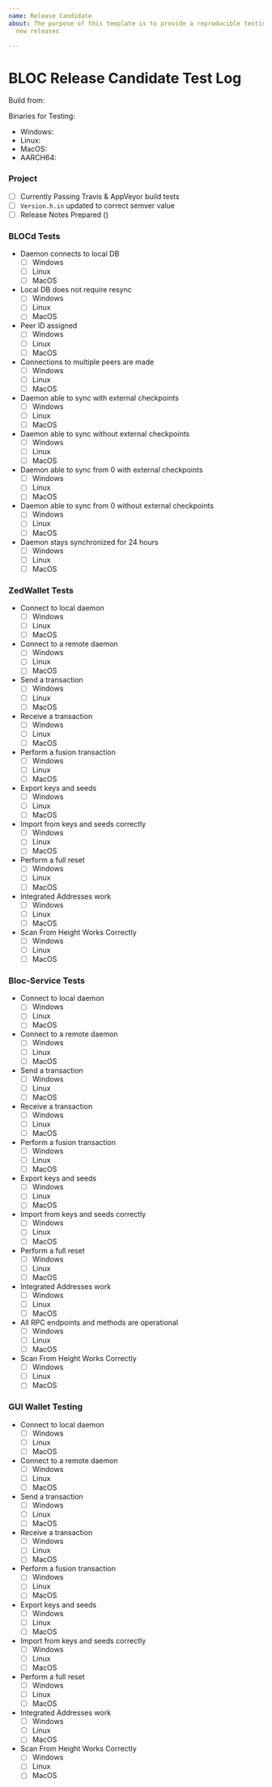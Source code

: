 ```yaml
---
name: Release Candidate
about: The purpose of this template is to provide a reproducible testing process for
  new releases

---
```


# BLOC <!-- Insert semver # including build number here --> Release Candidate Test Log

Build from: <!-- link to release candidate branch -->

Binaries for Testing:
  - Windows: <!-- link to release candidate binaries for this platform -->
  - Linux: <!-- link to release candidate binaries for this platform -->
  - MacOS: <!-- link to release candidate binaries for this platform -->
  - AARCH64: <!-- link to release candidate binaries for this platform -->

### Project
- [ ] Currently Passing Travis & AppVeyor build tests
- [ ] `Version.h.in` updated to correct semver value
- [ ] Release Notes Prepared (<!-- link to proposed copy of release notes -->)

### BLOCd Tests
- Daemon connects to local DB
  - [ ] Windows
  - [ ] Linux
  - [ ] MacOS
- Local DB does not require resync
  - [ ] Windows
  - [ ] Linux
  - [ ] MacOS
- Peer ID assigned
  - [ ] Windows
  - [ ] Linux
  - [ ] MacOS
- Connections to multiple peers are made
  - [ ] Windows
  - [ ] Linux
  - [ ] MacOS
- Daemon able to sync with external checkpoints
  - [ ] Windows
  - [ ] Linux
  - [ ] MacOS
- Daemon able to sync without external checkpoints
  - [ ] Windows
  - [ ] Linux
  - [ ] MacOS
- Daemon able to sync from 0 with external checkpoints
  - [ ] Windows
  - [ ] Linux
  - [ ] MacOS
- Daemon able to sync from 0 without external checkpoints
  - [ ] Windows
  - [ ] Linux
  - [ ] MacOS
- Daemon stays synchronized for 24 hours
  - [ ] Windows
  - [ ] Linux
  - [ ] MacOS
 
### ZedWallet Tests
- Connect to local daemon
  - [ ] Windows
  - [ ] Linux
  - [ ] MacOS
- Connect to a remote daemon
  - [ ] Windows
  - [ ] Linux
  - [ ] MacOS
- Send a transaction
  - [ ] Windows
  - [ ] Linux
  - [ ] MacOS
- Receive a transaction
  - [ ] Windows
  - [ ] Linux
  - [ ] MacOS
- Perform a fusion transaction
  - [ ] Windows
  - [ ] Linux
  - [ ] MacOS
- Export keys and seeds
  - [ ] Windows
  - [ ] Linux
  - [ ] MacOS
- Import from keys and seeds correctly
  - [ ] Windows
  - [ ] Linux
  - [ ] MacOS
- Perform a full reset
  - [ ] Windows
  - [ ] Linux
  - [ ] MacOS
- Integrated Addresses work
  - [ ] Windows
  - [ ] Linux
  - [ ] MacOS
- Scan From Height Works Correctly
  - [ ] Windows
  - [ ] Linux
  - [ ] MacOS

### Bloc-Service Tests
- Connect to local daemon
  - [ ] Windows
  - [ ] Linux
  - [ ] MacOS
- Connect to a remote daemon
  - [ ] Windows
  - [ ] Linux
  - [ ] MacOS
- Send a transaction
  - [ ] Windows
  - [ ] Linux
  - [ ] MacOS
- Receive a transaction
  - [ ] Windows
  - [ ] Linux
  - [ ] MacOS
- Perform a fusion transaction
  - [ ] Windows
  - [ ] Linux
  - [ ] MacOS
- Export keys and seeds
  - [ ] Windows
  - [ ] Linux
  - [ ] MacOS
- Import from keys and seeds correctly
  - [ ] Windows
  - [ ] Linux
  - [ ] MacOS
- Perform a full reset
  - [ ] Windows
  - [ ] Linux
  - [ ] MacOS
- Integrated Addresses work
  - [ ] Windows
  - [ ] Linux
  - [ ] MacOS
- All RPC endpoints and methods are operational
  - [ ] Windows
  - [ ] Linux
  - [ ] MacOS
- Scan From Height Works Correctly
  - [ ] Windows
  - [ ] Linux
  - [ ] MacOS

### GUI Wallet Testing
- Connect to local daemon
  - [ ] Windows
  - [ ] Linux
  - [ ] MacOS
- Connect to a remote daemon
  - [ ] Windows
  - [ ] Linux
  - [ ] MacOS
- Send a transaction
  - [ ] Windows
  - [ ] Linux
  - [ ] MacOS
- Receive a transaction
  - [ ] Windows
  - [ ] Linux
  - [ ] MacOS
- Perform a fusion transaction
  - [ ] Windows
  - [ ] Linux
  - [ ] MacOS
- Export keys and seeds
  - [ ] Windows
  - [ ] Linux
  - [ ] MacOS
- Import from keys and seeds correctly
  - [ ] Windows
  - [ ] Linux
  - [ ] MacOS
- Perform a full reset
  - [ ] Windows
  - [ ] Linux
  - [ ] MacOS
- Integrated Addresses work
  - [ ] Windows
  - [ ] Linux
  - [ ] MacOS
- Scan From Height Works Correctly
  - [ ] Windows
  - [ ] Linux
  - [ ] MacOS
